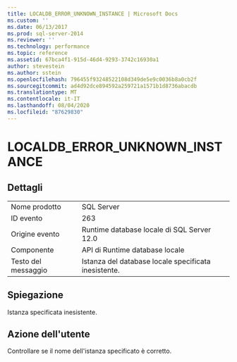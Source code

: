```yaml
---
title: LOCALDB_ERROR_UNKNOWN_INSTANCE | Microsoft Docs
ms.custom: ''
ms.date: 06/13/2017
ms.prod: sql-server-2014
ms.reviewer: ''
ms.technology: performance
ms.topic: reference
ms.assetid: 67bca4f1-915d-46d4-9293-3742c16930a1
author: stevestein
ms.author: sstein
ms.openlocfilehash: 796455f93248522108d349de5e9c0036b8a0cb2f
ms.sourcegitcommit: ad4d92dce894592a259721a1571b1d8736abacdb
ms.translationtype: MT
ms.contentlocale: it-IT
ms.lasthandoff: 08/04/2020
ms.locfileid: "87629830"
---
```

# <a name="localdb_error_unknown_instance"></a>LOCALDB_ERROR_UNKNOWN_INSTANCE
    
## <a name="details"></a>Dettagli  
  
|||  
|-|-|  
|Nome prodotto|SQL Server|  
|ID evento|263|  
|Origine evento|Runtime database locale di SQL Server 12.0|  
|Componente|API di Runtime database locale|  
|Testo del messaggio|Istanza del database locale specificata inesistente.|  
  
## <a name="explanation"></a>Spiegazione  
 Istanza specificata inesistente.  
  
## <a name="user-action"></a>Azione dell'utente  
 Controllare se il nome dell'istanza specificato è corretto.  
  
  
